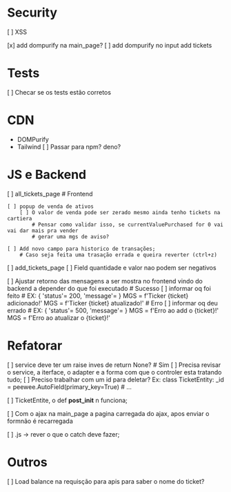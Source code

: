 # Security
[ ] XSS 

[x] add dompurify na main_page?
[ ] add dompurify no input add tickets

# Tests
[ ] Checar se os tests estão corretos

# CDN
 - DOMPurify
 - Tailwind
 [ ] Passar para npm? deno?

# JS e Backend
[ ] all_tickets_page
    # Frontend
    
    [ ] popup de venda de ativos
        [ ] O valor de venda pode ser zerado mesmo ainda tenho tickets na cartiera
            # Pensar como validar isso, se currentValuePurchased for 0 vai vai dar mais pra vender
            # gerar uma mgs de aviso?
    
    [ ] Add novo campo para historico de transações;
        # Caso seja feita uma trasação errada e queira reverter (ctrl+z)

[ ] add_tickets_page
    [ ] Field quantidade e valor nao podem ser negativos


[ ] Ajustar retorno das mensagens a ser mostra no frontend vindo do backend a depender do que foi executado
    # Sucesso
        [ ] informar oq foi feito
            # EX: { 'status'= 200, 'message'=<MGS> }
            MGS = f'Ticker {ticket} adicionado!'
            MGS = f'Ticker {ticket} atualizado!'
    # Erro
        [ ] informar oq deu errado
            # EX: { 'status'= 500, 'message'=<MGS> }
            MGS = f'Erro ao add o {ticket}!'
            MGS = f'Erro ao atualizar o {ticket}!'

# Refatorar
[ ] service deve ter um raise inves de return None? 
    # Sim
    [ ] Precisa revisar o service, a iterface, o adapter e a forma com que o controler esta tratando tudo;
[ ] Preciso trabalhar com um id para deletar?
    Ex:
        class TicketEntity:
            _id = peewee.AutoField(primary_key=True)
            # ...

[ ] TicketEntite, o def __post_init__ n funciona;

[ ] Com o ajax na main_page a pagina carregada do ajax, apos enviar o formnão é recarregada

[ ] .js -> rever o que o catch deve fazer;

# Outros
[ ] Load balance na requisção para apis para saber o nome do ticket?
